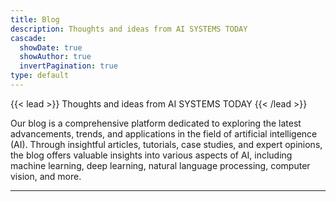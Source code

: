 ```yaml
---
title: Blog
description: Thoughts and ideas from AI SYSTEMS TODAY
cascade:
  showDate: true
  showAuthor: true
  invertPagination: true
type: default
---
```


{{< lead >}}
Thoughts and ideas from AI SYSTEMS TODAY
{{< /lead >}}

<!-- **Blowfish user?** To add your guide to this list, [check the template](/guides/template/). -->




Our blog is a comprehensive platform dedicated to exploring the latest advancements, trends, and applications in the field of artificial intelligence (AI). Through insightful articles, tutorials, case studies, and expert opinions, the blog offers valuable insights into various aspects of AI, including machine learning, deep learning, natural language processing, computer vision, and more.


---
